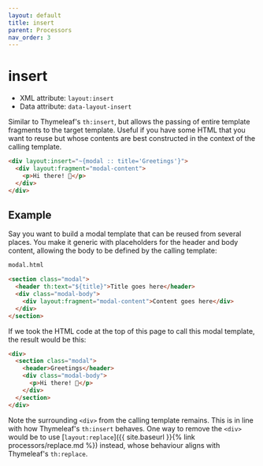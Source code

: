 ```yaml
---
layout: default
title: insert
parent: Processors
nav_order: 3
---
```


insert
======

 - XML attribute: `layout:insert`
 - Data attribute: `data-layout-insert`

Similar to Thymeleaf's `th:insert`, but allows the passing of entire template
fragments to the target template.  Useful if you have some HTML that you want to
reuse but whose contents are best constructed in the context of the calling
template.

```html
<div layout:insert="~{modal :: title='Greetings'}">
  <div layout:fragment="modal-content">
    <p>Hi there! 👋</p>
  </div>
</div>
```


Example
-------

Say you want to build a modal template that can be reused from several places.
You make it generic with placeholders for the header and body content, allowing
the body to be defined by the calling template:

```html
modal.html

<section class="modal">
  <header th:text="${title}">Title goes here</header>
  <div class="modal-body">
    <div layout:fragment="modal-content">Content goes here</div>
  </div>
</section>
```

If we took the HTML code at the top of this page to call this modal template,
the result would be this:

```html
<div>
  <section class="modal">
    <header>Greetings</header>
    <div class="modal-body">
      <p>Hi there! 👋</p>
    </div>
  </section>
</div>
```

Note the surrounding `<div>` from the calling template remains.  This is in line
with how Thymeleaf's `th:insert` behaves.  One way to remove the `<div>` would
be to use [`layout:replace`]({{ site.baseurl }}{% link processors/replace.md %})
instead, whose behaviour aligns with Thymeleaf's `th:replace`.
